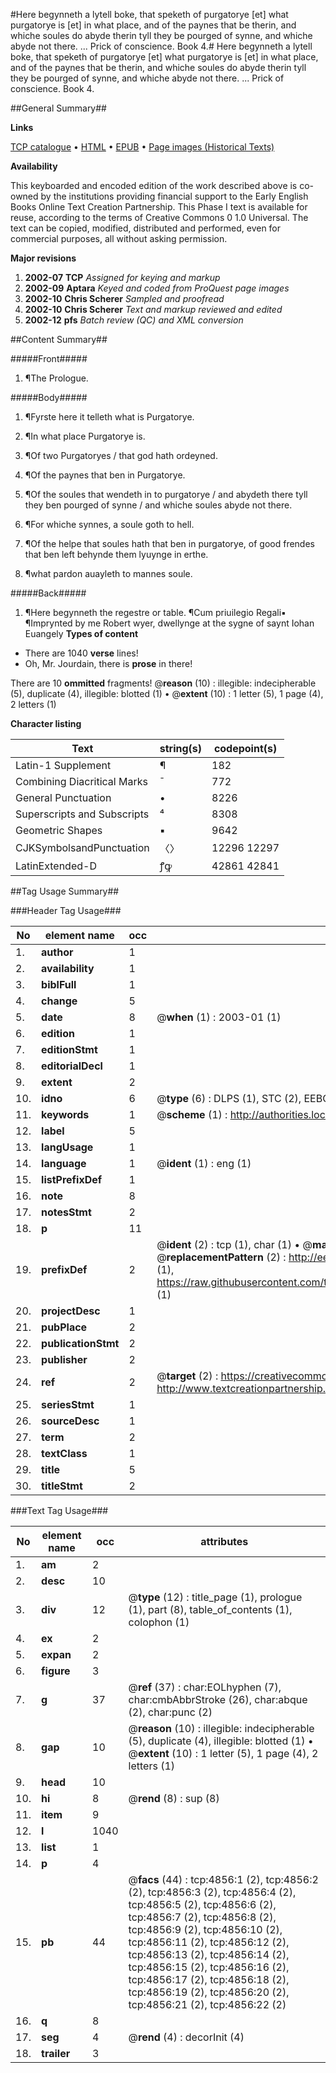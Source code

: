 #Here begynneth a lytell boke, that speketh of purgatorye [et] what purgatorye is [et] in what place, and of the paynes that be therin, and whiche soules do abyde therin tyll they be pourged of synne, and whiche abyde not there. ... Prick of conscience. Book 4.#
Here begynneth a lytell boke, that speketh of purgatorye [et] what purgatorye is [et] in what place, and of the paynes that be therin, and whiche soules do abyde therin tyll they be pourged of synne, and whiche abyde not there. ...
Prick of conscience. Book 4.

##General Summary##

**Links**

[TCP catalogue](http://www.ota.ox.ac.uk/tcp/)  • 
[HTML](http://tei.it.ox.ac.uk/tcp/Texts-HTML/free/A16/A16444.html)  • 
[EPUB](http://tei.it.ox.ac.uk/tcp/Texts-EPUB/free/A16/A16444.epub) • 
[Page images (Historical Texts)](https://data.historicaltexts.jisc.ac.uk/view?pubId=eebo-99840357e&pageId=eebo-99840357e-4856-1)

**Availability**

This keyboarded and encoded edition of the
	       work described above is co-owned by the institutions
	       providing financial support to the Early English Books
	       Online Text Creation Partnership. This Phase I text is
	       available for reuse, according to the terms of Creative
	       Commons 0 1.0 Universal. The text can be copied,
	       modified, distributed and performed, even for
	       commercial purposes, all without asking permission.

**Major revisions**

1. __2002-07__ __TCP__ *Assigned for keying and markup*
1. __2002-09__ __Aptara__ *Keyed and coded from ProQuest page images*
1. __2002-10__ __Chris Scherer__ *Sampled and proofread*
1. __2002-10__ __Chris Scherer__ *Text and markup reviewed and edited*
1. __2002-12__ __pfs__ *Batch review (QC) and XML conversion*

##Content Summary##

#####Front#####

1. ¶The Prologue.

#####Body#####

1. ¶Fyrste here it telleth
what is Purgatorye.

1. ¶In what place Purgatorye is.

1. ¶Of two Purgatoryes / that
god hath ordeyned.

1. ¶Of the paynes that ben in
Purgatorye.

1. ¶Of the soules that wendeth in to purgatorye / and
abydeth there tyll they ben
pourged of synne / and whiche
soules abyde not there.

1. ¶For whiche synnes, a soule goth to hell.

1. ¶Of the helpe that soules hath that ben in
purgatorye, of good frendes that ben left
behynde them lyuynge in erthe.

1. ¶what pardon auayleth to mannes soule.

#####Back#####

1. ¶Here begynneth the regestre or table.
¶Cum priuilegio
Regali▪
¶Imprynted by me Robert wyer, dwellynge at the
sygne of saynt Iohan Euangely
**Types of content**

  * There are 1040 **verse** lines!
  * Oh, Mr. Jourdain, there is **prose** in there!

There are 10 **ommitted** fragments! 
 @__reason__ (10) : illegible: indecipherable (5), duplicate (4), illegible: blotted (1)  •  @__extent__ (10) : 1 letter (5), 1 page (4), 2 letters (1)

**Character listing**


|Text|string(s)|codepoint(s)|
|---|---|---|
|Latin-1 Supplement|¶|182|
|Combining             Diacritical Marks|̄|772|
|General Punctuation|•|8226|
|Superscripts             and Subscripts|⁴|8308|
|Geometric Shapes|▪|9642|
|CJKSymbolsandPunctuation|〈〉|12296 12297|
|LatinExtended-D|ꝭꝙ|42861 42841|

##Tag Usage Summary##

###Header Tag Usage###

|No|element name|occ|attributes|
|---|---|---|---|
|1.|__author__|1||
|2.|__availability__|1||
|3.|__biblFull__|1||
|4.|__change__|5||
|5.|__date__|8| @__when__ (1) : 2003-01 (1)|
|6.|__edition__|1||
|7.|__editionStmt__|1||
|8.|__editorialDecl__|1||
|9.|__extent__|2||
|10.|__idno__|6| @__type__ (6) : DLPS (1), STC (2), EEBO-CITATION (1), PROQUEST (1), VID (1)|
|11.|__keywords__|1| @__scheme__ (1) : http://authorities.loc.gov/ (1)|
|12.|__label__|5||
|13.|__langUsage__|1||
|14.|__language__|1| @__ident__ (1) : eng (1)|
|15.|__listPrefixDef__|1||
|16.|__note__|8||
|17.|__notesStmt__|2||
|18.|__p__|11||
|19.|__prefixDef__|2| @__ident__ (2) : tcp (1), char (1)  •  @__matchPattern__ (2) : ([0-9\-]+):([0-9IVX]+) (1), (.+) (1)  •  @__replacementPattern__ (2) : http://eebo.chadwyck.com/downloadtiff?vid=$1&page=$2 (1), https://raw.githubusercontent.com/textcreationpartnership/Texts/master/tcpchars.xml#$1 (1)|
|20.|__projectDesc__|1||
|21.|__pubPlace__|2||
|22.|__publicationStmt__|2||
|23.|__publisher__|2||
|24.|__ref__|2| @__target__ (2) : https://creativecommons.org/publicdomain/zero/1.0/ (1), http://www.textcreationpartnership.org/docs/. (1)|
|25.|__seriesStmt__|1||
|26.|__sourceDesc__|1||
|27.|__term__|2||
|28.|__textClass__|1||
|29.|__title__|5||
|30.|__titleStmt__|2||


###Text Tag Usage###

|No|element name|occ|attributes|
|---|---|---|---|
|1.|__am__|2||
|2.|__desc__|10||
|3.|__div__|12| @__type__ (12) : title_page (1), prologue (1), part (8), table_of_contents (1), colophon (1)|
|4.|__ex__|2||
|5.|__expan__|2||
|6.|__figure__|3||
|7.|__g__|37| @__ref__ (37) : char:EOLhyphen (7), char:cmbAbbrStroke (26), char:abque (2), char:punc (2)|
|8.|__gap__|10| @__reason__ (10) : illegible: indecipherable (5), duplicate (4), illegible: blotted (1)  •  @__extent__ (10) : 1 letter (5), 1 page (4), 2 letters (1)|
|9.|__head__|10||
|10.|__hi__|8| @__rend__ (8) : sup (8)|
|11.|__item__|9||
|12.|__l__|1040||
|13.|__list__|1||
|14.|__p__|4||
|15.|__pb__|44| @__facs__ (44) : tcp:4856:1 (2), tcp:4856:2 (2), tcp:4856:3 (2), tcp:4856:4 (2), tcp:4856:5 (2), tcp:4856:6 (2), tcp:4856:7 (2), tcp:4856:8 (2), tcp:4856:9 (2), tcp:4856:10 (2), tcp:4856:11 (2), tcp:4856:12 (2), tcp:4856:13 (2), tcp:4856:14 (2), tcp:4856:15 (2), tcp:4856:16 (2), tcp:4856:17 (2), tcp:4856:18 (2), tcp:4856:19 (2), tcp:4856:20 (2), tcp:4856:21 (2), tcp:4856:22 (2)|
|16.|__q__|8||
|17.|__seg__|4| @__rend__ (4) : decorInit (4)|
|18.|__trailer__|3||

